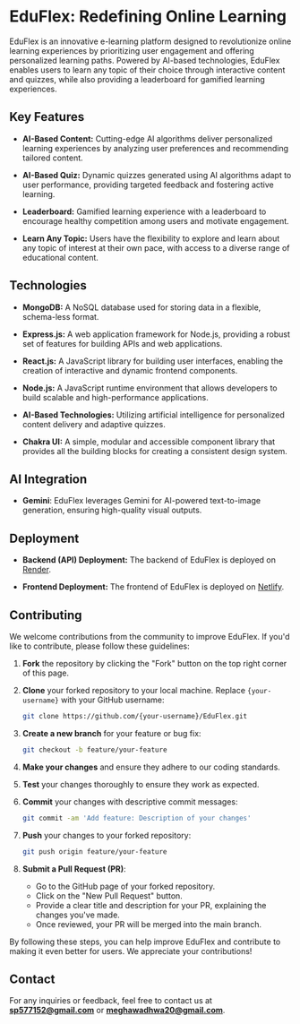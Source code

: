 # EduFlex: Redefining Online Learning

EduFlex is an innovative e-learning platform designed to revolutionize online learning experiences by prioritizing user engagement and offering personalized learning paths. Powered by AI-based technologies, EduFlex enables users to learn any topic of their choice through interactive content and quizzes, while also providing a leaderboard for gamified learning experiences.

## Key Features

- **AI-Based Content:** Cutting-edge AI algorithms deliver personalized learning experiences by analyzing user preferences and recommending tailored content.

- **AI-Based Quiz:** Dynamic quizzes generated using AI algorithms adapt to user performance, providing targeted feedback and fostering active learning.

- **Leaderboard:** Gamified learning experience with a leaderboard to encourage healthy competition among users and motivate engagement.

- **Learn Any Topic:** Users have the flexibility to explore and learn about any topic of interest at their own pace, with access to a diverse range of educational content.

## Technologies

- **MongoDB:** A NoSQL database used for storing data in a flexible, schema-less format.

- **Express.js:** A web application framework for Node.js, providing a robust set of features for building APIs and web applications.

- **React.js:** A JavaScript library for building user interfaces, enabling the creation of interactive and dynamic frontend components.

- **Node.js:** A JavaScript runtime environment that allows developers to build scalable and high-performance applications.
  
- **AI-Based Technologies:** Utilizing artificial intelligence for personalized content delivery and adaptive quizzes.

- **Chakra UI:** A simple, modular and accessible component library that provides all the building blocks for creating a consistent design system.

## AI Integration

- **Gemini**: EduFlex leverages Gemini for AI-powered text-to-image generation, ensuring high-quality visual outputs.

## Deployment

- **Backend (API) Deployment:** The backend of EduFlex is deployed on [Render](https://eduflex-dieh.onrender.com/api/Topics).

- **Frontend Deployment:** The frontend of EduFlex is deployed on [Netlify](https://edu-flexx.netlify.app/).


## Contributing

We welcome contributions from the community to improve EduFlex. If you'd like to contribute, please follow these guidelines:

1. **Fork** the repository by clicking the "Fork" button on the top right corner of this page.
2. **Clone** your forked repository to your local machine. Replace `{your-username}` with your GitHub username:

    ```sh
    git clone https://github.com/{your-username}/EduFlex.git
    ```

3. **Create a new branch** for your feature or bug fix:

    ```sh
    git checkout -b feature/your-feature
    ```

4. **Make your changes** and ensure they adhere to our coding standards.
5. **Test** your changes thoroughly to ensure they work as expected.
6. **Commit** your changes with descriptive commit messages:

    ```sh
    git commit -am 'Add feature: Description of your changes'
    ```

7. **Push** your changes to your forked repository:

    ```sh
    git push origin feature/your-feature
    ```

8. **Submit a Pull Request (PR)**:
   - Go to the GitHub page of your forked repository.
   - Click on the "New Pull Request" button.
   - Provide a clear title and description for your PR, explaining the changes you've made.
   - Once reviewed, your PR will be merged into the main branch.

By following these steps, you can help improve EduFlex and contribute to making it even better for users. We appreciate your contributions!



## Contact

For any inquiries or feedback, feel free to contact us at **sp577152@gmail.com** or **meghawadhwa20@gmail.com**.